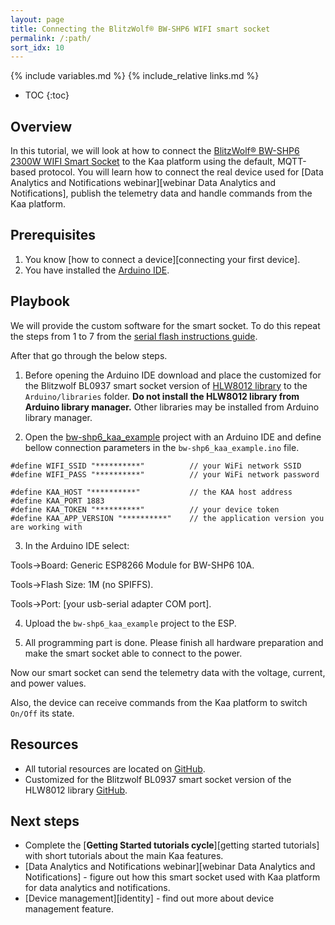 ```yaml
---
layout: page
title: Connecting the BlitzWolf® BW-SHP6 WIFI smart socket
permalink: /:path/
sort_idx: 10
---
```


{% include variables.md %}
{% include_relative links.md %}

* TOC
{:toc}

 
## Overview

In this tutorial, we will look at how to connect the [BlitzWolf® BW-SHP6 2300W WIFI Smart Socket][blitzwolf-smart-socket] to the Kaa platform using the default, MQTT-based protocol.
You will learn how to connect the real device used for [Data Analytics and Notifications webinar][webinar Data Analytics and Notifications], publish the telemetry data and handle commands from the Kaa platform.


## Prerequisites

1. You know [how to connect a device][connecting your first device].
2. You have installed the [Arduino IDE][arduino-ide].


## Playbook

We will provide the custom software for the smart socket.
To do this repeat the steps from 1 to 7 from the [serial flash instructions guide](https://tasmota.github.io/docs/devices/BlitzWolf-SHP6/).

After that go through the below steps.

1. Before opening the Arduino IDE download and place the customized for the Blitzwolf BL0937 smart socket version of [HLW8012 library][HLW8012-library-url] to the `Arduino/libraries` folder. 
**Do not install the HLW8012 library from Arduino library manager.**
Other libraries may be installed from Arduino library manager. 

2. Open the [bw-shp6_kaa_example][code-url] project with an Arduino IDE and define bellow connection parameters in the `bw-shp6_kaa_example.ino` file.

```
#define WIFI_SSID "**********"          // your WiFi network SSID
#define WIFI_PASS "**********"          // your WiFi network password

#define KAA_HOST "**********"           // the KAA host address
#define KAA_PORT 1883
#define KAA_TOKEN "**********"          // your device token
#define KAA_APP_VERSION "**********"    // the application version you are working with
```

3. In the Arduino IDE select:

Tools->Board: Generic ESP8266 Module for BW-SHP6 10A.

Tools->Flash Size: 1M (no SPIFFS).  

Tools->Port: [your usb-serial adapter COM port].  

4. Upload the `bw-shp6_kaa_example` project to the ESP.

5. All programming part is done. Please finish all hardware preparation and make the smart socket able to connect to the power.   

Now our smart socket can send the telemetry data with the voltage, current, and power values.

Also, the device can receive commands from the Kaa platform to switch `On/Off` its state.


## Resources

* All tutorial resources are located on [GitHub][code-url].
* Customized for the Blitzwolf BL0937 smart socket version of the HLW8012 library [GitHub][HLW8012-library-url].

## Next steps

- Complete the [**Getting Started tutorials cycle**][getting started tutorials] with short tutorials about the main Kaa features.
- [Data Analytics and Notifications webinar][webinar Data Analytics and Notifications] - figure out how this smart socket used with Kaa platform for data analytics and notifications.
- [Device management][identity] - find out more about device management feature.


[HLW8012-library-url]:      https://github.com/kaaproject/hlw8012
[code-url]:                 https://github.com/kaaproject/kaa/tree/master/doc/Tutorials/connect-blitzwolf-smart-socket/attach/code
[arduino-ide]:              https://www.arduino.cc/en/Main/Software
[blitzwolf-smart-socket]:   https://www.blitzwolf.com/BlitzWolf-BW-SHP6-2300W-WIFI-Smart-Socket-EU-Plug-Works-with-Alexa-Remote-Control-Time-Switch-Electricity-Monitoring-p-300.html
